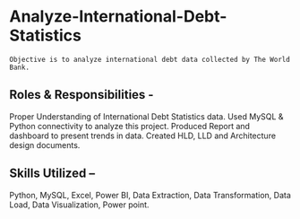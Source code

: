 # Analyze-International-Debt-Statistics
	Objective is to analyze international debt data collected by The World Bank.
## Roles & Responsibilities -
Proper Understanding of International Debt Statistics data.
Used MySQL & Python connectivity to analyze this project.
Produced Report and dashboard to present trends in data. 
Created HLD, LLD and Architecture design documents. 
## Skills Utilized –
Python, MySQL, Excel, Power BI, Data Extraction, Data Transformation, Data Load, Data Visualization, Power point.
